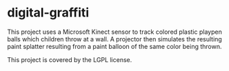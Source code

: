 # digital-graffiti
This project uses a Microsoft Kinect sensor to track colored plastic playpen balls which children throw at a wall. A projector then simulates the resulting paint splatter resulting from a paint balloon of the same color being thrown.

This project is covered by the LGPL license.
